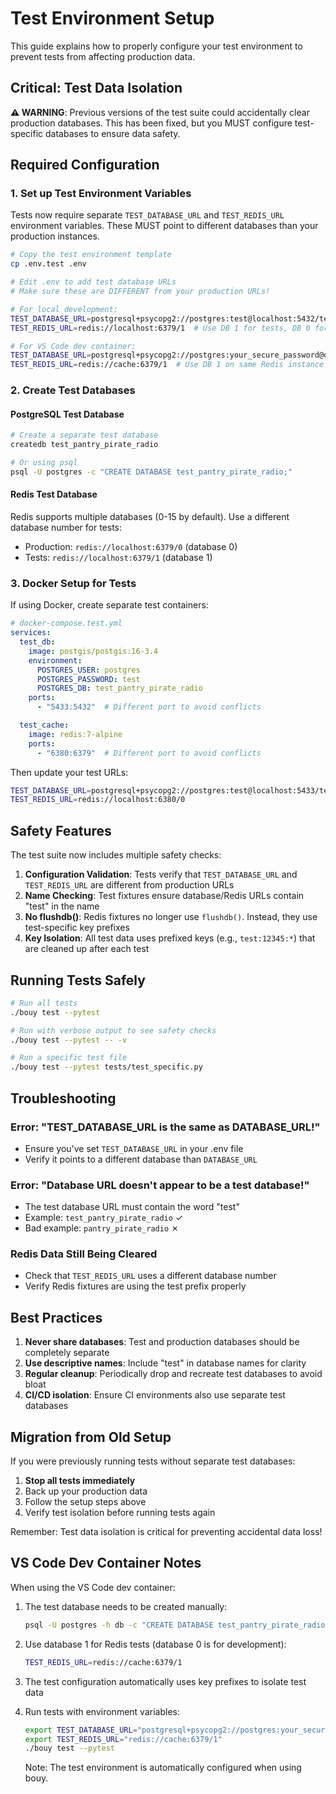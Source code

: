 # Test Environment Setup

This guide explains how to properly configure your test environment to prevent tests from affecting production data.

## Critical: Test Data Isolation

**⚠️ WARNING**: Previous versions of the test suite could accidentally clear production databases. This has been fixed, but you MUST configure test-specific databases to ensure data safety.

## Required Configuration

### 1. Set up Test Environment Variables

Tests now require separate `TEST_DATABASE_URL` and `TEST_REDIS_URL` environment variables. These MUST point to different databases than your production instances.

```bash
# Copy the test environment template
cp .env.test .env

# Edit .env to add test database URLs
# Make sure these are DIFFERENT from your production URLs!

# For local development:
TEST_DATABASE_URL=postgresql+psycopg2://postgres:test@localhost:5432/test_pantry_pirate_radio
TEST_REDIS_URL=redis://localhost:6379/1  # Use DB 1 for tests, DB 0 for production

# For VS Code dev container:
TEST_DATABASE_URL=postgresql+psycopg2://postgres:your_secure_password@db:5432/test_pantry_pirate_radio
TEST_REDIS_URL=redis://cache:6379/1  # Use DB 1 on same Redis instance
```

### 2. Create Test Databases

#### PostgreSQL Test Database
```bash
# Create a separate test database
createdb test_pantry_pirate_radio

# Or using psql
psql -U postgres -c "CREATE DATABASE test_pantry_pirate_radio;"
```

#### Redis Test Database
Redis supports multiple databases (0-15 by default). Use a different database number for tests:
- Production: `redis://localhost:6379/0` (database 0)
- Tests: `redis://localhost:6379/1` (database 1)

### 3. Docker Setup for Tests

If using Docker, create separate test containers:

```yaml
# docker-compose.test.yml
services:
  test_db:
    image: postgis/postgis:16-3.4
    environment:
      POSTGRES_USER: postgres
      POSTGRES_PASSWORD: test
      POSTGRES_DB: test_pantry_pirate_radio
    ports:
      - "5433:5432"  # Different port to avoid conflicts

  test_cache:
    image: redis:7-alpine
    ports:
      - "6380:6379"  # Different port to avoid conflicts
```

Then update your test URLs:
```bash
TEST_DATABASE_URL=postgresql+psycopg2://postgres:test@localhost:5433/test_pantry_pirate_radio
TEST_REDIS_URL=redis://localhost:6380/0
```

## Safety Features

The test suite now includes multiple safety checks:

1. **Configuration Validation**: Tests verify that `TEST_DATABASE_URL` and `TEST_REDIS_URL` are different from production URLs
2. **Name Checking**: Test fixtures ensure database/Redis URLs contain "test" in the name
3. **No flushdb()**: Redis fixtures no longer use `flushdb()`. Instead, they use test-specific key prefixes
4. **Key Isolation**: All test data uses prefixed keys (e.g., `test:12345:*`) that are cleaned up after each test

## Running Tests Safely

```bash
# Run all tests
./bouy test --pytest

# Run with verbose output to see safety checks
./bouy test --pytest -- -v

# Run a specific test file
./bouy test --pytest tests/test_specific.py
```

## Troubleshooting

### Error: "TEST_DATABASE_URL is the same as DATABASE_URL!"
- Ensure you've set `TEST_DATABASE_URL` in your .env file
- Verify it points to a different database than `DATABASE_URL`

### Error: "Database URL doesn't appear to be a test database!"
- The test database URL must contain the word "test"
- Example: `test_pantry_pirate_radio` ✓
- Bad example: `pantry_pirate_radio` ✗

### Redis Data Still Being Cleared
- Check that `TEST_REDIS_URL` uses a different database number
- Verify Redis fixtures are using the test prefix properly

## Best Practices

1. **Never share databases**: Test and production databases should be completely separate
2. **Use descriptive names**: Include "test" in database names for clarity
3. **Regular cleanup**: Periodically drop and recreate test databases to avoid bloat
4. **CI/CD isolation**: Ensure CI environments also use separate test databases

## Migration from Old Setup

If you were previously running tests without separate test databases:

1. **Stop all tests immediately**
2. Back up your production data
3. Follow the setup steps above
4. Verify test isolation before running tests again

Remember: Test data isolation is critical for preventing accidental data loss!

## VS Code Dev Container Notes

When using the VS Code dev container:

1. The test database needs to be created manually:
   ```bash
   psql -U postgres -h db -c "CREATE DATABASE test_pantry_pirate_radio"
   ```

2. Use database 1 for Redis tests (database 0 is for development):
   ```bash
   TEST_REDIS_URL=redis://cache:6379/1
   ```

3. The test configuration automatically uses key prefixes to isolate test data

4. Run tests with environment variables:
   ```bash
   export TEST_DATABASE_URL="postgresql+psycopg2://postgres:your_secure_password@db:5432/test_pantry_pirate_radio"
   export TEST_REDIS_URL="redis://cache:6379/1"
   ./bouy test --pytest
   ```

   Note: The test environment is automatically configured when using bouy.